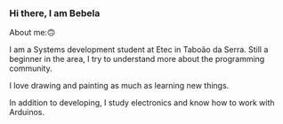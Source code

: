 ### Hi there, I am Bebela

About me:🙃

I am a Systems development student at Etec in Taboão da Serra.
Still a beginner in the area, I try to understand more about the programming community.

I love drawing and painting as much as learning new things.

In addition to developing, I study electronics and know how to work with Arduinos.


<!--
**IsabelaPomponio/IsabelaPomponio** is a ✨ _special_ ✨ repository because its `README.md` (this file) appears on your GitHub profile.

Here are some ideas to get you started:

- 🔭 I’m currently working on ...
- 🌱 I’m currently learning ...
- 👯 I’m looking to collaborate on ...
- 🤔 I’m looking for help with ...
- 💬 Ask me about ...
- 📫 How to reach me: ...
- 😄 Pronouns: ...
- ⚡ Fun fact: ...
-->
